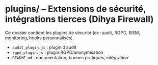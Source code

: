 # plugins/ – Extensions de sécurité, intégrations tierces (Dihya Firewall)

Ce dossier contient les plugins de sécurité (ex : audit, RGPD, SIEM, monitoring, hooks personnalisés).
- `audit_plugin.js` : plugin d’audit
- `rgpd_plugin.js` : plugin RGPD/anonymisation
- `README.md` : documentation, bonnes pratiques, intégration
